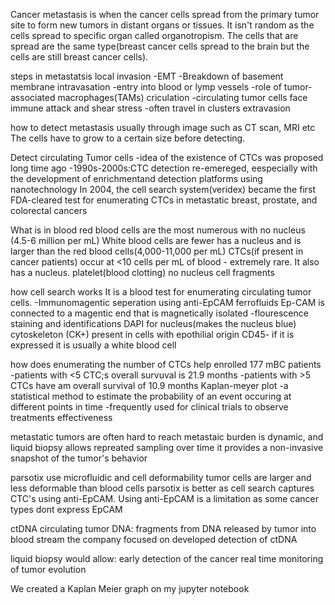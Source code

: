 Cancer metastasis is when the cancer cells spread from the primary tumor site to form new tumors in distant organs or tissues.
It isn't random as the cells spread to specific organ called organotropism. 
The cells that are spread are the same type(breast cancer cells spread to the brain but the cells are still breast cancer cells). 

steps in metastatsis 
local invasion 
-EMT -Breakdown of basement membrane intravasation 
-entry into blood or lymp vessels 
-role of tumor-associated macrophages(TAMs) 
criculation 
-circulating tumor cells face immune attack and shear stress
-often travel in clusters extravasion

how to detect metastasis usually through image such as CT scan, MRI etc The cells have to grow to a certain size before detecting.

Detect circulating Tumor cells
-idea of the existence of CTCs was proposed long time ago 
-1990s-2000s:CTC detection re-emereged, eespecially with the development of enrichmentand detection platforms using nanotechnology 
In 2004, the cell search system(veridex) became the first FDA-cleared test for enumerating CTCs in metastatic breast, prostate, and colorectal cancers

What is in blood red blood cells are the most numerous with no nucleus (4.5-6 million per mL) 
White blood cells are fewer has a nucleus and is larger than the red blood cells(4,000-11,000 per mL) 
CTCs(if present in cancer patients) occur at <10 cells per mL of blood - extremely rare. It also has a nucleus. 
platelet(blood clotting) no nucleus cell fragments

how cell search works 
It is a blood test for enumerating circulating tumor cells. 
-Immunomagentic seperation using anti-EpCAM ferrofluids Ep-CAM is connected to a magentic end that is magnetically isolated 
-flourescence staining and identifications DAPI for nucleus(makes the nucleus blue) cytoskeleton (CK+) present in cells with epothilial origin CD45- 
if it is expressed it is usually a white blood cell

how does enumerating the number of CTCs help enrolled 177 mBC patients -patients with <5 CTC;s overall survuval is 21.9 months 
-patients with >5 CTCs have am overall survival of 10.9 months Kaplan-meyer plot 
-a statistical method to estimate the probability of an event occuring at different points in time 
-frequently used for clinical trials to observe treatments effectiveness

metastatic tumors are often hard to reach metastaic burden is dynamic, and liquid biopsy allows repreated sampling over time it provides a non-invasive snapshot of the tumor's behavior

parsotix use microfluidic and cell deformability tumor cells are larger and less deformable than blood cells parsotix is better as cell search captures CTC's using anti-EpCAM. Using anti-EpCAM is a limitation as some cancer types dont express EpCAM

ctDNA circulating tumor DNA: fragments from DNA released by tumor into blood stream the company focused on developed detection of ctDNA

liquid biopsy would allow: early detection of the cancer real time monitoring of tumor evolution

We created a Kaplan Meier graph on my jupyter notebook
